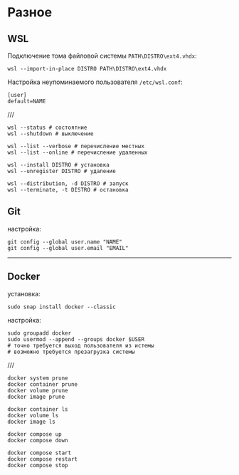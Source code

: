 # Разное

## WSL
Подключение тома файловой системы `PATH\DISTRO\ext4.vhdx`:
```console
wsl --import-in-place DISTRO PATH\DISTRO\ext4.vhdx
```
Настройка неупоминаемого пользователя `/etc/wsl.conf`:
```console
[user]
default=NAME
```
///
```console
wsl --status # состоятние
wsl --shutdown # выключение

wsl --list --verbose # перечисление местных
wsl --list --online # перечисление удаленных

wsl --install DISTRO # установка
wsl --unregister DISTRO # удаление

wsl --distribution, -d DISTRO # запуск
wsl --terminate, -t DISTRO # остановка
```
## Git
настройка:
```console
git config --global user.name "NAME"
git config --global user.email "EMAIL"
```
---
## Docker
установка:
```console
sudo snap install docker --classic
```
настройка:
```
sudo groupadd docker
sudo usermod --append --groups docker $USER
# точно требуется выход пользователя из истемы
# возможно требуется презагрузка системы
```
///
```console
docker system prune
docker container prune
docker volume prune
docker image prune

docker container ls
docker volume ls
docker image ls

docker compose up
docker compose down

docker compose start
docker compose restart
docker compose stop
```
 